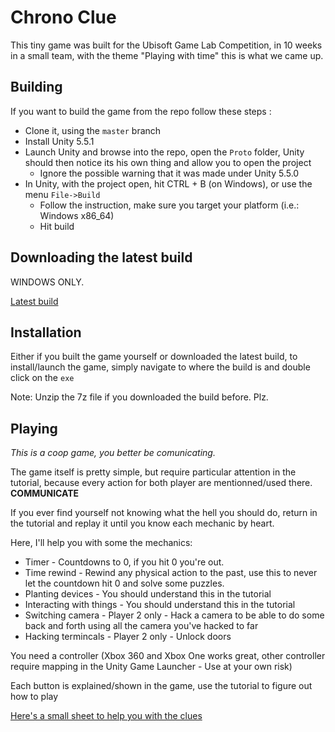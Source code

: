 # Chrono Clue

This tiny game was built for the Ubisoft Game Lab Competition, in 10 weeks in a small team, with the theme "Playing with time" this is what we came up.

## Building

If you want to build the game from the repo follow these steps :

 * Clone it, using the `master` branch
 * Install Unity 5.5.1
 * Launch Unity and browse into the repo, open the `Proto` folder, Unity should then notice its his own thing and allow you to open the project
	* Ignore the possible warning that it was made under Unity 5.5.0
 * In Unity, with the project open, hit CTRL + B (on Windows), or use the menu `File->Build`
	* Follow the instruction, make sure you target your platform (i.e.: Windows x86_64)
	* Hit build
	
## Downloading the latest build

WINDOWS ONLY.

[Latest build](https://drive.google.com/file/d/0B-ul5TypDW17aEt3M0pGM1g4YUk/view?usp=sharing)

## Installation

Either if you built the game yourself or downloaded the latest build, to install/launch the game, simply navigate to where the build is and double click on the `exe`

Note: Unzip the 7z file if you downloaded the build before. Plz.

## Playing

*This is a coop game, you better be comunicating.*

The game itself is pretty simple, but require particular attention in the tutorial, because every action for both player are mentionned/used there. **COMMUNICATE**

If you ever find yourself not knowing what the hell you should do, return in the tutorial and replay it until you know each mechanic by heart.

Here, I'll help you with some the mechanics:

* Timer - Countdowns to 0, if you hit 0 you're out.
* Time rewind - Rewind any physical action to the past, use this to never let the countdown hit 0 and solve some puzzles.
* Planting devices - You should understand this in the tutorial
* Interacting with things - You should understand this in the tutorial
* Switching camera - Player 2 only - Hack a camera to be able to do some back and forth using all the camera you've hacked to far
* Hacking termincals  - Player 2 only - Unlock doors

You need a controller (Xbox 360 and Xbox One works great, other controller require mapping in the Unity Game Launcher - Use at your own risk)

Each button is explained/shown in the game, use the tutorial to figure out how to play

[Here's a small sheet to help you with the clues](https://drive.google.com/open?id=0B9WVQ2wuA8NQUFRoVDd2TnRIVm8)

